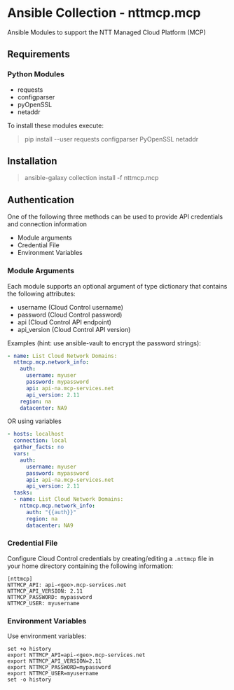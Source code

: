 # Ansible Collection - nttmcp.mcp

Ansible Modules to support the NTT Managed Cloud Platform (MCP)


## Requirements

### Python Modules

* requests
* configparser
* pyOpenSSL
* netaddr

To install these modules execute:

> pip install --user requests configparser PyOpenSSL netaddr


## Installation

> ansible-galaxy collection install -f nttmcp.mcp


## Authentication

One of the following three methods can be used to provide API credentials and connection information

* Module arguments
* Credential File
* Environment Variables

### Module Arguments

Each module supports an optional argument of type dictionary that contains the following attributes:

* username (Cloud Control username)
* password (Cloud Control password)
* api (Cloud Control API endpoint)
* api_version (Cloud Control API version)

Examples (hint: use ansible-vault to encrypt the password strings):

```YAML
- name: List Cloud Network Domains:
  nttmcp.mcp.network_info:
    auth:
      username: myuser
      password: mypassword
      api: api-na.mcp-services.net
      api_version: 2.11
    region: na
    datacenter: NA9
```

OR using variables

```YAML
- hosts: localhost
  connection: local
  gather_facts: no
  vars:
    auth:
      username: myuser
      password: mypassword
      api: api-na.mcp-services.net
      api_version: 2.11
  tasks:
  - name: List Cloud Network Domains:
    nttmcp.mcp.network_info:
      auth: "{{auth}}"
      region: na
      datacenter: NA9
```

### Credential File

Configure Cloud Control credentials by creating/editing a `.nttmcp` file in your home directory containing the following information:

    [nttmcp]
    NTTMCP_API: api-<geo>.mcp-services.net
    NTTMCP_API_VERSION: 2.11
    NTTMCP_PASSWORD: mypassword
    NTTMCP_USER: myusername

### Environment Variables

Use environment variables:

```Shell
set +o history
export NTTMCP_API=api-<geo>.mcp-services.net
export NTTMCP_API_VERSION=2.11
export NTTMCP_PASSWORD=mypassword
export NTTMCP_USER=myusername
set -o history
```
